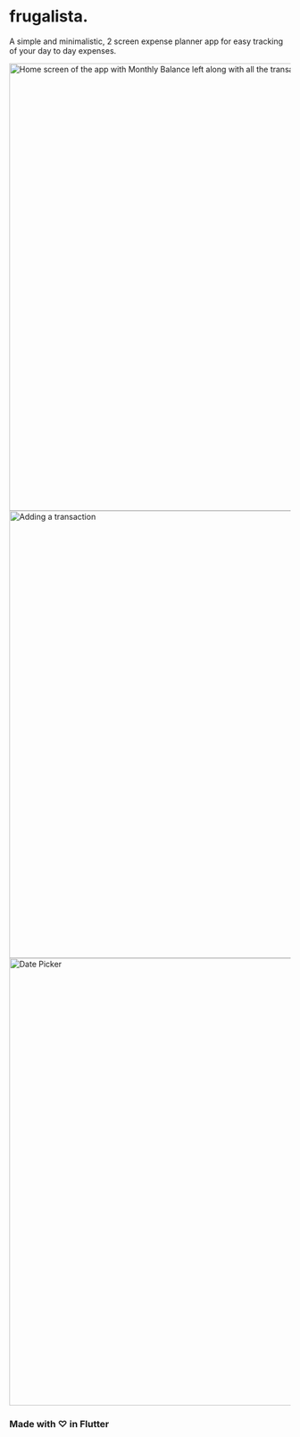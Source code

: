 # frugalista.

A simple and minimalistic, 2 screen expense planner app for easy tracking of your day to day expenses.

<img src="https://github.com/shxntanu/frugalista/blob/main/screenshots/HomeScreen.png?raw=true" alt="Home screen of the app with Monthly Balance left along with all the transactions" style="height:800px"/>
<img src="https://github.com/shxntanu/frugalista/blob/main/screenshots/AddTransactionScreen.png?raw=true" alt="Adding a transaction" style="height:800px"/>
<img src="https://github.com/shxntanu/frugalista/blob/main/screenshots/DatePicker.png?raw=true" alt="Date Picker" style="height:800px"/>

### Made with ♡ in Flutter
